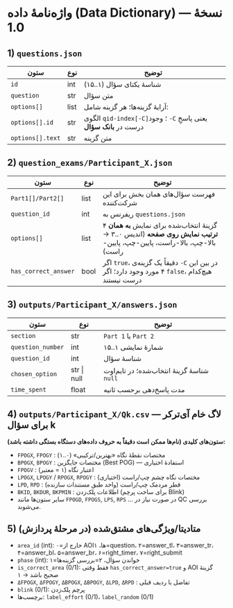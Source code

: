 # واژه‌نامهٔ داده (Data Dictionary) — نسخهٔ 1.0

## 1) `questions.json`
| ستون | نوع | توضیح |
|---|---|---|
| `id` | int | شناسهٔ یکتاى سؤال (۱..۱۵) |
| `question` | str | متن سؤال |
| `options[]` | list | آرایهٔ گزینه‌ها؛ هر گزینه شامل: |
| `options[].id` | str | الگوی `qid-index[-C]`؛ وجود `-C` یعنی پاسخِ درست در **بانک سؤال** |
| `options[].text` | str | متن گزینه |

## 2) `question_exams/Participant_X.json`
| ستون | نوع | توضیح |
|---|---|---|
| `Part1[]/Part2[]` | list | فهرست سؤال‌های همان بخش برای این شرکت‌کننده |
| `question_id` | int | ریفرنس به `questions.json` |
| `options[]` | list | ۴ گزینهٔ انتخاب‌شده برای نمایش **به همان ترتیب نمایش روی صفحه** (اندیس ۰..۳ → بالا-چپ، بالا-راست، پایین-چپ، پایین-راست) |
| `has_correct_answer` | bool | اگر `true`، دقیقاً یک گزینه‌ی `-C` در بین این ۴ مورد وجود دارد؛ اگر `false`، هیچ‌کدام درست نیستند |

## 3) `outputs/Participant_X/answers.json`
| ستون | نوع | توضیح |
|---|---|---|
| `section` | str | `Part 1` یا `Part 2` |
| `question_number` | int | شمارهٔ نمایشی ۱..۱۵ |
| `question_id` | int | شناسهٔ سؤال |
| `chosen_option` | str \| null | شناسهٔ گزینهٔ انتخاب‌شده؛ در تایم‌اوت `null` |
| `time_spent` | float | مدت پاسخ‌دهی برحسب ثانیه |

## 4) `outputs/Participant_X/Qk.csv` — لاگ خام آی‌ترکر برای سؤال k
**ستون‌های کلیدی (نام‌ها ممکن است دقیقاً به حروف داده‌های دستگاه بستگی داشته باشد):**

- `FPOGX`, `FPOGY` : مختصات نقطهٔ نگاه «بهترین/ترکیبی» (۰..۱)  
- `BPOGX`, `BPOGY` : مختصات جایگزین (Best POG) — استفادهٔ اختیاری
- `FPOGV` : اعتبار نگاه (۱ = معتبر)  
- `LPOGX`, `LPOGY` / `RPOGX`, `RPOGY` : مختصات نگاه چشم چپ/راست (اختیاری)  
- `LPD`, `RPD` : قطر مردمک چپ/راست (واحد طبق مستندات سازنده)  
- `BKID`, `BKDUR`, `BKPMIN` : اطلاعات پلک‌زدن (برای ساخت پرچم Blink)  
- سایر ستون‌ها مانند `FPOGD`, `FPOGS`, `LPS`, `RPS` ... در صورت نیاز در QC بررسی می‌شوند.

## 5) متادیتا/ویژگی‌های مشتق‌شده (در مرحلهٔ پردازش)
- `area_id` (int): ۰=خارج از AOIها، ۱=question، ۲=answer_tl، ۳=answer_tr، ۴=answer_bl، ۵=answer_br، ۶=right_timer، ۷=right_submit
- `phase` (int): ۱=خواندن سؤال، ۲=بررسی گزینه‌ها
- `is_correct_area` (0/1): فقط وقتی `has_correct_answer=true` و AOI گزینهٔ صحیح باشد → ۱
- `ΔFPOGX`, `ΔFPOGY`, `ΔBPOGX`, `ΔBPOGY`, `ΔLPD`, `ΔRPD` : تفاضل با ردیف قبلی
- `blink` (0/1): پرچم پلک‌زدن
- برچسب‌ها: `label_effort` (0/1)، `label_random` (0/1)